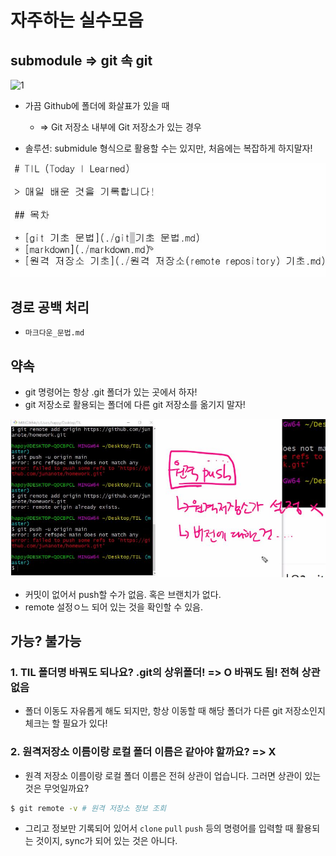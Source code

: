 # 자주하는 실수모음

## submodule => git 속 git

![1](C:/Users/hakdj/OneDrive/%EB%B0%94%ED%83%95%20%ED%99%94%EB%A9%B4/til/md-images/1-1622765838120.JPG)

* 가끔 Github에 폴더에 화살표가 있을 때
  * => Git 저장소 내부에 Git 저장소가 있는 경우

* 솔루션: submidule 형식으로 활용할 수는 있지만, 처음에는 복잡하게 하지말자!

![2](md-images/2.JPG)



## 경로 공백 처리

* `마크다운_문법.md`



## 약속

* git 명령어는 항상 .git 폴더가 있는 곳에서 하자!
* git 저장소로 활용되는 폴더에 다른 git 저장소를 옮기지 말자!



![1](md-images/1-1622768743419.JPG)

* 커밋이 없어서 push할 수가 없음. 혹은 브랜치가 없다.
* remote 설정ㅇ느 되어 있는 것을 확인할 수 있음.



## 가능? 불가능

### 1. TIL 폴더명 바꿔도 되나요? .git의 상위폴더! => O 바꿔도 됨! 전혀 상관없음

* 폴더 이동도 자유롭게 해도 되지만, 항상 이동할 때 해당 폴더가 다른 git 저장소인지 체크는 할 필요가 있다!

### 2. 원격저장소 이름이랑 로컬 폴더 이름은 같아야 할까요? => X

* 원격 저장소 이름이랑 로컬 폴더 이름은 전혀 상관이 업습니다. 그러면 상관이 있는 것은 무엇일까요?

```bash
$ git remote -v # 원격 저장소 정보 조회
```

* 그리고 정보만 기록되어 있어서 `clone` `pull` `push` 등의 명령어를 입력할 때 활용되는 것이지, sync가 되어 있는 것은 아니다.

 

